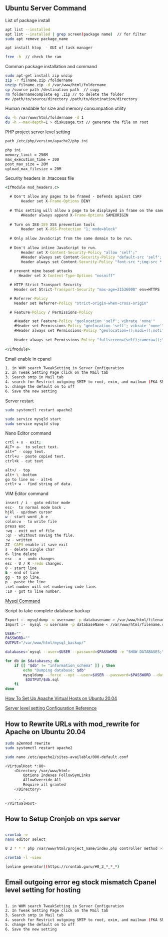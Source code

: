 
## Ubuntu Server Command

List of package install

```bash
apt list --installed
apt list --installed | grep screen(package name)  // for filter
sudo apt remove package_name

apt install htop  - GUI of task manager

free -h  // check the ram


```
Comman package installation and command

```bash
sudo apt-get install zip unzip
zip -r filname.zip /foldername
unzip filname.zip -d /var/www/html/foldername
cp /source path /destination path  // copy 
rm foldernamecomplete eg .zip // to delete the folder
mv /path/to/source/directory /path/to/destination/directory

```

Human readable for size and memory consumpation utility
```bash
du -h /var/www/html/foldername -d 1
du -h --max-depth=1 > diskusage.txt // generate the file on root

```

PHP project server level setting

```bash
path /etc/php/version/apache2/php.ini

php ini
memory_limit = 256M
max_execution_time = 300
post_max_size = 20M
upload_max_filesize = 20M
```

Security headers in .htaccess file
```cmd
<IfModule mod_headers.c>

  # Don't allow any pages to be framed - Defends against CSRF
       Header set X-Frame-Options DENY
  
  # This setting will allow a page to be displayed in frame on the same origin as the page itself
       #Header always append X-Frame-Options SAMEORIGIN
  
  # Turn on IE8-IE9 XSS prevention tools
       Header set X-XSS-Protection "1; mode=block"
  
  # Only allow JavaScript from the same domain to be run.
  
  # Don't allow inline JavaScript to run.
       Header set X-Content-Security-Policy "allow 'self';"
       #Header always set Content-Security-Policy "default-src 'self'; font-src *;img-src * data:; script-src *; style-src *;"
       Header always set Content-Security-Policy "font-src *;img-src * data:;"
  
  # prevent mime based attacks
      Header set X-Content-Type-Options "nosniff"

  # HTTP Strict Transport Security
    Header set Strict-Transport-Security "max-age=31536000" env=HTTPS

  # Referrer-Policy
    Header set Referrer-Policy "strict-origin-when-cross-origin"

  # Feature-Policy / Permissions-Policy

    #Header set Feature-Policy "geolocation 'self'; vibrate 'none'"
    #Header set Permissions-Policy "geolocation 'self'; vibrate 'none'"
    #Header always set Permissions-Policy "geolocation=();midi=();notifications=();push=();sync-xhr=();microphone=();camera=();magnetometer=();gyroscope=();speaker=(self);vibrate=();fullscreen=(self);payment=();"
    
    Header always set Permissions-Policy "fullscreen=(self);camera=();"
  
</IfModule>
```


Email enable in cpanel

```bash
1. in WHM search TweakSetting in Server Configuration
2. In Tweak Setting Page click on the Mail tab
3. Search smtp in Mail tab
4. search for Restrict outgoing SMTP to root, exim, and mailman (FKA SMTP Tweak)
5. change the default on to off
6. Save the new setting
```

Server restart
```bash
sudo systemctl restart apache2

sudo service mysqld start
sudo service mysqld stop

```

Nano Editor command

```bash
crtl + x - exit;
ALT+ a-  to select text.
alt+^ - copy text.
ctrl+u - paste copied text.
ctrl+k - cut text

alt+/ - top
alt+ \ -bottom
go to line no - alt+G 
crtl+ w - find string of data.
```

VIM Editor command

```bash
insert / i - goto editor mode 
esc-  to normal mode back .
hjkl - up/down cursor
w - start word ,b e
colon:w - to write file
press esc
:wq - exit out of file
:q! - whithout saving the file.
:w - written
ZZ -CAPS enable it save exit
s - delete single char
d- line delete
esc - u - undo changes
esc - U / R -redo changes.
0 - start line
& - end of line
gg - to go line.
p - paste the line
:set number will set numbering code line.
:10 - got to line number.
```

[Mysql Command](https://coimbatorewebhosting.com/blog/list-of-all-commands-used-in-mysql-ssh-linux-shell-in-putty/
) 

Script to take complete database backup

```bash
Export :- mysqldump -u username -p databasename > /var/www/html/filename_to_keep.sql
Import :-  mysql -u username -p databaseName < /var/www/html/filename.sql

USER=""
PASSWORD="" 
OUTPUT="/var/www/html/mysql_backup/"

databases=`mysql --user=$USER --password=$PASSWORD -e "SHOW DATABASES;" | tr -d "| " | grep -v Database`

for db in $databases; do
    if [[ "$db" != "information_schema" ]] ; then
        echo "Dumping database: $db"
        mysqldump --force --opt --user=$USER --password=$PASSWORD --databases $db > $OUTPUT/$db.sql
         $OUTPUT/$db.sql
    fi
done
```

[How To Set Up Apache Virtual Hosts on Ubuntu 20.04](https://www.digitalocean.com/community/tutorials/how-to-set-up-apache-virtual-hosts-on-ubuntu-20-04)

[Server level setting Configuration Reference](https://github.com/geekyshow1/GeekyShowsNotes)

## How to Rewrite URLs with mod_rewrite for Apache on Ubuntu 20.04

```bash
sudo a2enmod rewrite
sudo systemctl restart apache2

sudo nano /etc/apache2/sites-available/000-default.conf

<VirtualHost *:80>
    <Directory /var/www/html>
        Options Indexes FollowSymLinks
        AllowOverride All
        Require all granted
    </Directory>
    
    . . .
</VirtualHost>
```

## How to Setup Cronjob on vps server

``` bash

crontab -e
nano editor select

0 3 * * * php /var/www/html/project_name/index.php controller method >> /var/www/html/project_name/logfile.log 2>&1

crontab -l -view

[online generator](https://crontab.guru/#0_3_*_*_*)

```
## Email outgoing error  eg stock mismatch Cpanel level setting for hosting

```bash

1. in WHM search TweakSetting in Server Configuration
2. In Tweak Setting Page click on the Mail tab
3. Search smtp in Mail tab
4. search for Restrict outgoing SMTP to root, exim, and mailman (FKA SMTP Tweak)
5. change the default on to off
6. Save the new setting

```

